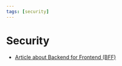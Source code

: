 ```yaml
---
tags: [security]
---
```


# Security 

- [Article about Backend for Frontend (BFF)](https://auth0.com/blog/the-backend-for-frontend-pattern-bff/)
